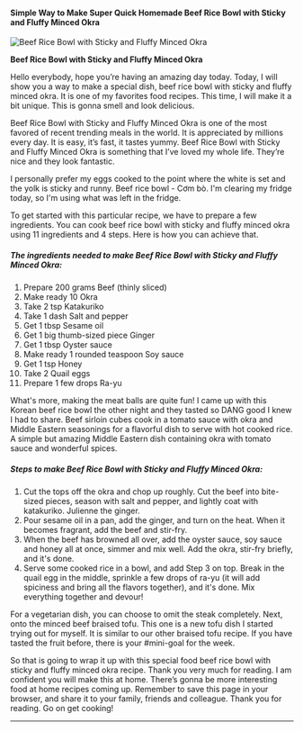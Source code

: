             

#### Simple Way to Make Super Quick Homemade Beef Rice Bowl with Sticky and Fluffy Minced Okra

![Beef Rice Bowl with Sticky and Fluffy Minced Okra](https://img-global.cpcdn.com/recipes/5793659766177792/751x532cq70/beef-rice-bowl-with-sticky-and-fluffy-minced-okra-recipe-main-photo.jpg)

**Beef Rice Bowl with Sticky and Fluffy Minced Okra**

Hello everybody, hope you’re having an amazing day today. Today, I will show you a way to make a special dish, beef rice bowl with sticky and fluffy minced okra. It is one of my favorites food recipes. This time, I will make it a bit unique. This is gonna smell and look delicious.

Beef Rice Bowl with Sticky and Fluffy Minced Okra is one of the most favored of recent trending meals in the world. It is appreciated by millions every day. It is easy, it’s fast, it tastes yummy. Beef Rice Bowl with Sticky and Fluffy Minced Okra is something that I’ve loved my whole life. They’re nice and they look fantastic.

I personally prefer my eggs cooked to the point where the white is set and the yolk is sticky and runny. Beef rice bowl - Cơm bò. I'm clearing my fridge today, so I'm using what was left in the fridge.

To get started with this particular recipe, we have to prepare a few ingredients. You can cook beef rice bowl with sticky and fluffy minced okra using 11 ingredients and 4 steps. Here is how you can achieve that.

##### The ingredients needed to make Beef Rice Bowl with Sticky and Fluffy Minced Okra:

1.  Prepare 200 grams Beef (thinly sliced)
2.  Make ready 10 Okra
3.  Take 2 tsp Katakuriko
4.  Take 1 dash Salt and pepper
5.  Get 1 tbsp Sesame oil
6.  Get 1 big thumb-sized piece Ginger
7.  Get 1 tbsp Oyster sauce
8.  Make ready 1 rounded teaspoon Soy sauce
9.  Get 1 tsp Honey
10.  Take 2 Quail eggs
11.  Prepare 1 few drops Ra-yu

What's more, making the meat balls are quite fun! I came up with this Korean beef rice bowl the other night and they tasted so DANG good I knew I had to share. Beef sirloin cubes cook in a tomato sauce with okra and Middle Eastern seasonings for a flavorful dish to serve with hot cooked rice. A simple but amazing Middle Eastern dish containing okra with tomato sauce and wonderful spices.

##### Steps to make Beef Rice Bowl with Sticky and Fluffy Minced Okra:

1.  Cut the tops off the okra and chop up roughly. Cut the beef into bite-sized pieces, season with salt and pepper, and lightly coat with katakuriko. Julienne the ginger.
2.  Pour sesame oil in a pan, add the ginger, and turn on the heat. When it becomes fragrant, add the beef and stir-fry.
3.  When the beef has browned all over, add the oyster sauce, soy sauce and honey all at once, simmer and mix well. Add the okra, stir-fry briefly, and it's done.
4.  Serve some cooked rice in a bowl, and add Step 3 on top. Break in the quail egg in the middle, sprinkle a few drops of ra-yu (it will add spiciness and bring all the flavors together), and it's done. Mix everything together and devour!

For a vegetarian dish, you can choose to omit the steak completely. Next, onto the minced beef braised tofu. This one is a new tofu dish I started trying out for myself. It is similar to our other braised tofu recipe. If you have tasted the fruit before, there is your #mini-goal for the week.

So that is going to wrap it up with this special food beef rice bowl with sticky and fluffy minced okra recipe. Thank you very much for reading. I am confident you will make this at home. There’s gonna be more interesting food at home recipes coming up. Remember to save this page in your browser, and share it to your family, friends and colleague. Thank you for reading. Go on get cooking!

* * *